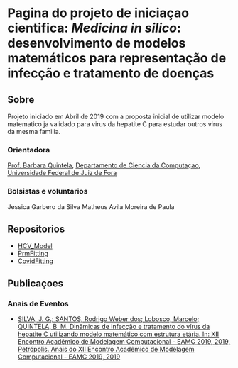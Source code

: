 # Pagina do projeto de iniciaçao cientifica: _Medicina in silico_: desenvolvimento de modelos matemáticos para representação de infecção e tratamento de doenças

## Sobre

Projeto iniciado em Abril de 2019 com a proposta inicial de utilizar modelo matematico ja validado para virus da hepatite C para estudar outros virus da mesma familia. 

### Orientadora

[Prof. Barbara Quintela](https://barbaraquintela.net/sobre/), [Departamento de Ciencia da Computaçao](https://www.ufjf.br/deptocomputacao/), [Universidade Federal de Juiz de Fora](https://www.ufjf.br/)

### Bolsistas e voluntarios

Jessica Garbero da Silva
Matheus Avila Moreira de Paula

## Repositorios

- [HCV_Model](https://github.com/quintelabm/HCV_Model)
- [PrmFitting](https://github.com/quintelabm/PrmFitting)
- [CovidFitting](https://github.com/Matheus-Avila/CovidFitting)

## Publicaçoes

### Anais de Eventos

- [SILVA, J. G.; SANTOS, Rodrigo Weber dos; Lobosco, Marcelo; QUINTELA, B. M. Dinâmicas de infecção e tratamento do vírus da hepatite C utilizando modelo matemático com estrutura etária. In: XII Encontro Acadêmico de Modelagem Computacional - EAMC 2019, 2019, Petrópolis. Anais do XII Encontro Acadêmico de Modelagem Computacional - EAMC 2019, 2019](http://www.eamc.lncc.br/PastEditions/EAMC2019/XIIEAMC_Garbero2019.pdf)

